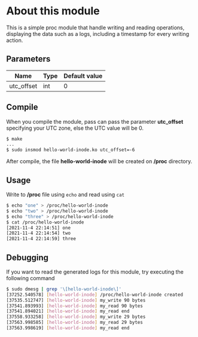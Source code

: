 # About this module
This is a simple proc module that handle writing and reading operations, displaying the data such as a logs, including a timestamp for every writing action.

## Parameters
| Name | Type | Default value |
| --- | --- | --- |
| utc_offset | int | 0 |

## Compile
When you compile the module, pass can pass the parameter **utc_offset** specifying your UTC zone, else the UTC value will be 0.
```bash
$ make
...
$ sudo insmod hello-world-inode.ko utc_offset=-6
```
After compile, the file **hello-world-inode** will be created on **/proc** directory.

## Usage
Write to **/proc** file using ``echo`` and read using ``cat``
```bash
$ echo "one" > /proc/hello-world-inode
$ echo "two" > /proc/hello-world-inode
$ echo "three" > /proc/hello-world-inode
$ cat /proc/hello-world-inode
[2021-11-4 22:14:51] one
[2021-11-4 22:14:54] two
[2021-11-4 22:14:59] three
```

## Debugging
If you want to read the generated logs for this module, try executing the following command
```bash
$ sudo dmesg | grep '\[hello-world-inode\]'
[37252.540578] [hello-world-inode] /proc/hello-world-inode created
[37535.512747] [hello-world-inode] my_write 90 bytes
[37541.893993] [hello-world-inode] my_read 90 bytes
[37541.894021] [hello-world-inode] my_read end
[37558.933258] [hello-world-inode] my_write 29 bytes
[37563.998585] [hello-world-inode] my_read 29 bytes
[37563.998619] [hello-world-inode] my_read end
```
